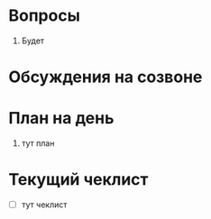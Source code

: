 # Вопросы
1. Будет 

# Обсуждения на созвоне

# План на день
1. тут план
# Текущий чеклист 
- [ ] тут чеклист
